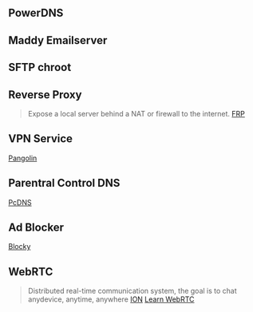 ## PowerDNS

## Maddy Emailserver

## SFTP chroot

## Reverse Proxy
> Expose a local server behind a NAT or firewall to the internet.
[FRP](https://github.com/mateors/frp)

## VPN Service
[Pangolin](https://github.com/xitongsys/pangolin)

## Parentral Control DNS
[PcDNS](https://github.com/meggarr/pcdns)

## Ad Blocker 
[Blocky](https://github.com/0xERR0R/blocky)

## WebRTC
 > Distributed real-time communication system, the goal is to chat anydevice, anytime, anywhere
[ION](https://github.com/pion/ion)
[Learn WebRTC](https://webrtcforthecurious.com)
